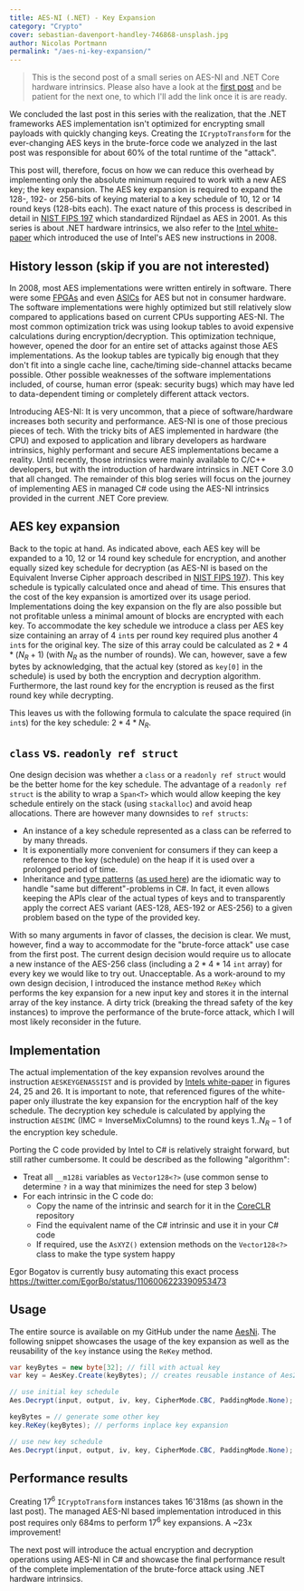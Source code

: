 ```yaml
---
title: AES-NI (.NET) - Key Expansion
category: "Crypto"
cover: sebastian-davenport-handley-746868-unsplash.jpg
author: Nicolas Portmann
permalink: "/aes-ni-key-expansion/"
---
```


> This is the second post of a small series on AES-NI and .NET Core hardware intrinsics. Please also have a look at the [first post](https://ndportmann.com/improving-dotnet-crypto-code/ "Improving .NET Crypto Code - ndportmann.com") and be patient for the next one, to which I'll add the link once it is are ready.

We concluded the last post in this series with the realization, that the .NET frameworks AES implementation isn't optimized for encrypting small payloads with quickly changing keys. Creating the `ICryptoTransform` for the ever-changing AES keys in the brute-force code we analyzed in the last post was responsible for about 60% of the total runtime of the "attack".

This post will, therefore, focus on how we can reduce this overhead by implementing only the absolute minimum required to work with a new AES key; the key expansion. The AES key expansion is required to expand the 128-, 192- or 256-bits of keying material to a key schedule of 10, 12 or 14 round keys (128-bits each). The exact nature of this process is described in detail in [NIST FIPS 197](https://nvlpubs.nist.gov/nistpubs/fips/nist.fips.197.pdf "NIST FIPS 197") which standardized Rijndael as AES in 2001. As this series is about .NET hardware intrinsics, we also refer to the [Intel white-paper](https://www.intel.com/content/dam/doc/white-paper/advanced-encryption-standard-new-instructions-set-paper.pdf "AES-NI white paper - Intel") which introduced the use of Intel's AES new instructions in 2008.

## History lesson (skip if you are not interested)

In 2008, most AES implementations were written entirely in software. There were some [FPGAs](https://iacr.org/archive/ches2005/031.pdf "Paper about AES on FPGA ") and even [ASICs](https://www.heliontech.com/aes.htm "AES cores from HELION") for AES but not in consumer hardware. The software implementations were highly optimized but still relatively slow compared to applications based on current CPUs supporting AES-NI. The most common optimization trick was using lookup tables to avoid expensive calculations during encryption/decryption. This optimization technique, however, opened the door for an entire set of attacks against those AES implementations. As the lookup tables are typically big enough that they don't fit into a single cache line, cache/timing side-channel attacks became possible. Other possible weaknesses of the software implementations included, of course, human error (speak: security bugs) which may have led to data-dependent timing or completely different attack vectors.

Introducing AES-NI: It is very uncommon, that a piece of software/hardware increases both security and performance. AES-NI is one of those precious pieces of tech. With the tricky bits of AES implemented in hardware (the CPU) and exposed to application and library developers as hardware intrinsics, highly performant and secure AES implementations became a reality. Until recently, those intrinsics were mainly available to C/C++ developers, but with the introduction of hardware intrinsics in .NET Core 3.0 that all changed. The remainder of this blog series will focus on the journey of implementing AES in managed C# code using the AES-NI intrinsics provided in the current .NET Core preview.

## AES key expansion

Back to the topic at hand. As indicated above, each AES key will be expanded to a 10, 12 or 14 round key schedule for encryption, and another equally sized key schedule for decryption (as AES-NI is based on the Equivalent Inverse Cipher approach described in [NIST FIPS 197](https://nvlpubs.nist.gov/nistpubs/fips/nist.fips.197.pdf "NIST FIPS 197")). This key schedule is typically calculated once and ahead of time. This ensures that the cost of the key expansion is amortized over its usage period. Implementations doing the key expansion on the fly are also possible but not profitable unless a minimal amount of blocks are encrypted with each key. To accommodate the key schedule we introduce a class per AES key size containing an array of 4 `int`s per round key required plus another 4 `int`s for the original key. The size of this array could be calculated as $2 * 4 * (N_R + 1)$ (with $N_R$ as the number of rounds). We can, however, save a few bytes by acknowledging, that the actual key (stored as `key[0]` in the schedule) is used by both the encryption and decryption algorithm. Furthermore, the last round key for the encryption is reused as the first round key while decrypting.

This leaves us with the following formula to calculate the space required (in `int`s) for the key schedule: $2 * 4 * N_R$.

## `class` vs. `readonly ref struct`

One design decision was whether a `class` or a `readonly ref struct` would be the better home for the key schedule. The advantage of a `readonly ref struct` is the ability to wrap a `Span<T>` which would allow keeping the key schedule entirely on the stack (using `stackalloc`) and avoid heap allocations. There are however many downsides to `ref structs`:

* An instance of a key schedule represented as a class can be referred to by many threads.
* It is exponentially more convenient for consumers if they can keep a reference to the key (schedule) on the heap if it is used over a prolonged period of time.
* Inheritance and [type patterns](https://docs.microsoft.com/en-us/dotnet/csharp/language-reference/keywords/switch#type-pattern "Type Pattern - C# Language Reference") ([as used here](https://github.com/tkp1n/AesNi/blob/ee982b8fd3a5a9cbfb40af7c30259e286f12e8bb/AesNi/Aes.cs#L67 "Aes.cs from AesNi")) are the idiomatic way to handle "same but different"-problems in C#. In fact, it even allows keeping the APIs clear of the actual types of keys and to transparently apply the correct AES variant (AES-128, AES-192 or AES-256) to a given problem based on the type of the provided key.

With so many arguments in favor of classes, the decision is clear. We must, however, find a way to accommodate for the "brute-force attack" use case from the first post. The current design decision would require us to allocate a new instance of the AES-256 class (including a $2 * 4 * 14$ `int` array) for every key we would like to try out. Unacceptable. As a work-around to my own design decision, I introduced the instance method `ReKey` which performs the key expansion for a new input key and stores it in the internal array of the key instance. A dirty trick (breaking the thread safety of the key instances) to improve the performance of the brute-force attack, which I will most likely reconsider in the future.

## Implementation

The actual implementation of the key expansion revolves around the instruction `AESKEYGENASSIST` and is provided by [Intels white-paper](https://www.intel.com/content/dam/doc/white-paper/advanced-encryption-standard-new-instructions-set-paper.pdf "AES-NI Paper - Intel") in figures 24, 25 and 26. It is important to note, that referenced figures of the white-paper only illustrate the key expansion for the encryption half of the key schedule. The decryption key schedule is calculated by applying the instruction `AESIMC` (IMC = InverseMixColumns) to the round keys $1..N_R-1$ of the encryption key schedule.

Porting the C code provided by Intel to C# is relatively straight forward, but still rather cumbersome. It could be described as the following "algorithm":

* Treat all `__m128i` variables as `Vector128<?>` (use common sense to determine `?` in a way that minimizes the need for step 3 below)
* For each intrinsic in the C code do:
  * Copy the name of the intrinsic and search for it in the [CoreCLR](https://github.com/dotnet/coreclr "CoreCLR on GitHub") repository
  * Find the equivalent name of the C# intrinsic and use it in your C# code
  * If required, use the `AsXYZ()` extension methods on the `Vector128<?>` class to make the type system happy

Egor Bogatov is currently busy automating this exact process https://twitter.com/EgorBo/status/1106006223390953473

## Usage

The entire source is available on my GitHub under the name [AesNi](https://github.com/tkp1n/AesNi "AesNi on GitHub"). The following snippet showcases the usage of the key expansion as well as the reusability of the `key` instance using the `ReKey` method.

```csharp
var keyBytes = new byte[32]; // fill with actual key
var key = AesKey.Create(keyBytes); // creates reusable instance of Aes256Key

// use initial key schedule
Aes.Decrypt(input, output, iv, key, CipherMode.CBC, PaddingMode.None);

keyBytes = // generate some other key
key.ReKey(keyBytes); // performs inplace key expansion

// use new key schedule
Aes.Decrypt(input, output, iv, key, CipherMode.CBC, PaddingMode.None);
```

## Performance results

Creating $17^6$ `ICryptoTransform` instances takes 16'318ms (as shown in the last post). The managed AES-NI based implementation introduced in this post requires only 684ms to perform $17^6$ key expansions. A ~23x improvement!

The next post will introduce the actual encryption and decryption operations using AES-NI in C# and showcase the final performance result of the complete implementation of the brute-force attack using .NET hardware intrinsics.